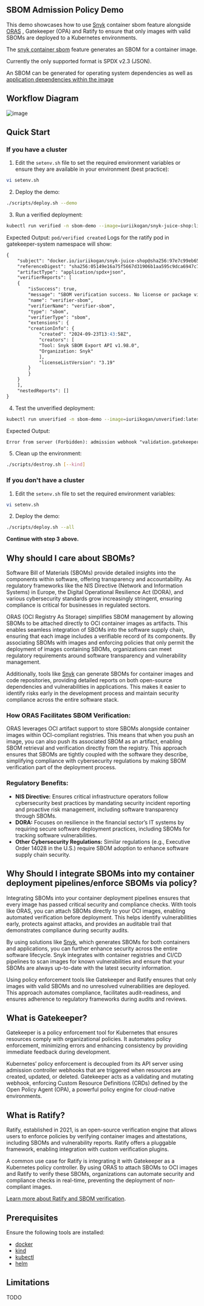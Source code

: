 ## SBOM Admission Policy Demo

This demo showcases how to use [Snyk](snyk.io) container sbom feature alongside [ORAS](oras.land) , Gatekeeper (OPA) and Ratify to ensure that only images with valid SBOMs are deployed to a Kubernetes environments.

The [snyk container sbom](https://docs.snyk.io/snyk-cli/commands/container-sbom) feature generates an SBOM for a container image.

Currently the only supported format is SPDX v2.3 (JSON).

An SBOM can be generated for operating system dependencies as well as [application dependencies within the image](https://docs.snyk.io/scan-with-snyk/snyk-container/use-snyk-container/detect-application-vulnerabilities-in-container-images)

## Workflow Diagram
![image](https://github.com/user-attachments/assets/acffd15a-ee39-4a36-9502-7de6d1b0ef1d)

## Quick Start

### If you have a cluster

1. Edit the `setenv.sh` file to set the required environment variables or ensure they are available in your environment (best practice):

```bash
vi setenv.sh
```

2. Deploy the demo:

```bash
./scripts/deploy.sh --demo
```

3. Run a verified deployment:

```bash
kubectl run verified -n sbom-demo --image=iuriikogan/snyk-juice-shop:linux-amd64
```

Expected Output: `pod/verified created`
Logs for the ratify pod in gatekeeper-system namespace will show:
```markdown
{
    "subject": "docker.io/iuriikogan/snyk-juice-shop@sha256:97e7c99eb657bcc631232b747ff7904b2fea40b7301b7c4658e62f6ec6a82dfd",
    "referenceDigest": "sha256:05149e16a75f5667d31906b1aa595c9dca6947c79a3de904292b513cbc6ea400",
    "artifactType": "application/spdx+json",
    "verifierReports": [
    {
        "isSuccess": true,
        "message": "SBOM verification success. No license or package violation found.",
        "name": "verifier-sbom",
        "verifierName": "verifier-sbom",
        "type": "sbom",
        "verifierType": "sbom",
        "extensions": {
        "creationInfo": {
            "created": "2024-09-23T13:43:58Z",
            "creators": [
            "Tool: Snyk SBOM Export API v1.98.0",
            "Organization: Snyk"
            ],
            "licenseListVersion": "3.19"
        }
        }
    }
    ],
    "nestedReports": []
}
```

4. Test the unverified deployment:

```bash
kubectl run unverified -n sbom-demo --image=iuriikogan/unverified:latest
```

Expected Output:

```Markdown
Error from server (Forbidden): admission webhook "validation.gatekeeper.sh" denied the request: [ratify-constraint] Subject failed verification: docker.io/iuriikogan/unverified@sha256:97396efd3dc2971804148d21cc6a3d532cfd3212c25c10d76664eb8fc56f2878`
```

5. Clean up the environment:
```bash
./scripts/destroy.sh [--kind]
```

### If you don't have a cluster

1. Edit the `setenv.sh` file to set the required environment variables:

```bash
vi setenv.sh
```

2. Deploy the demo:

```bash
./scripts/deploy.sh --all
```

**Continue with step 3 above.**

## Why should I care about SBOMs?

Software Bill of Materials (SBOMs) provide detailed insights into the components within software, offering transparency and accountability. As regulatory frameworks like the NIS Directive (Network and Information Systems) in Europe, the Digital Operational Resilience Act (DORA), and various cybersecurity standards grow increasingly stringent, ensuring compliance is critical for businesses in regulated sectors.

ORAS (OCI Registry As Storage) simplifies SBOM management by allowing SBOMs to be attached directly to OCI container images as artifacts. This enables seamless integration of SBOMs into the software supply chain, ensuring that each image includes a verifiable record of its components. By associating SBOMs with images and enforcing policies that only permit the deployment of images containing SBOMs, organizations can meet regulatory requirements around software transparency and vulnerability management.

Additionally, tools like [Snyk](https://snyk.io) can generate SBOMs for container images and code repositories, providing detailed reports on both open-source dependencies and vulnerabilities in applications. This makes it easier to identify risks early in the development process and maintain security compliance across the entire software stack.

### How ORAS Facilitates SBOM Verification:
ORAS leverages OCI artifact support to store SBOMs alongside container images within OCI-compliant registries. This means that when you push an image, you can also push its associated SBOM as an artifact, enabling SBOM retrieval and verification directly from the registry. This approach ensures that SBOMs are tightly coupled with the software they describe, simplifying compliance with cybersecurity regulations by making SBOM verification part of the deployment process.

### Regulatory Benefits:
- **NIS Directive:** Ensures critical infrastructure operators follow cybersecurity best practices by mandating security incident reporting and proactive risk management, including software transparency through SBOMs.
- **DORA:** Focuses on resilience in the financial sector’s IT systems by requiring secure software deployment practices, including SBOMs for tracking software vulnerabilities.
- **Other Cybersecurity Regulations:** Similar regulations (e.g., Executive Order 14028 in the U.S.) require SBOM adoption to enhance software supply chain security.

## Why Should I integrate SBOMs into my container deployment pipelines/enforce SBOMs via policy?

Integrating SBOMs into your container deployment pipelines ensures that every image has passed critical security and compliance checks. With tools like ORAS, you can attach SBOMs directly to your OCI images, enabling automated verification before deployment. This helps identify vulnerabilities early, protects against attacks, and provides an auditable trail that demonstrates compliance during security audits.

By using solutions like [Snyk](https://snyk.io), which generates SBOMs for both containers and applications, you can further enhance security across the entire software lifecycle. Snyk integrates with container registries and CI/CD pipelines to scan images for known vulnerabilities and ensure that your SBOMs are always up-to-date with the latest security information.

Using policy enforcement tools like Gatekeeper and Ratify ensures that only images with valid SBOMs and no unresolved vulnerabilities are deployed. This approach automates compliance, facilitates audit-readiness, and ensures adherence to regulatory frameworks during audits and reviews.

## What is Gatekeeper?

Gatekeeper is a policy enforcement tool for Kubernetes that ensures resources comply with organizational policies. It automates policy enforcement, minimizing errors and enhancing consistency by providing immediate feedback during development.

Kubernetes’ policy enforcement is decoupled from its API server using admission controller webhooks that are triggered when resources are created, updated, or deleted. Gatekeeper acts as a validating and mutating webhook, enforcing Custom Resource Definitions (CRDs) defined by the Open Policy Agent (OPA), a powerful policy engine for cloud-native environments.

## What is Ratify?

Ratify, established in 2021, is an open-source verification engine that allows users to enforce policies by verifying container images and attestations, including SBOMs and vulnerability reports. Ratify offers a pluggable framework, enabling integration with custom verification plugins.

A common use case for Ratify is integrating it with Gatekeeper as a Kubernetes policy controller. By using ORAS to attach SBOMs to OCI images and Ratify to verify these SBOMs, organizations can automate security and compliance checks in real-time, preventing the deployment of non-compliant images.

[Learn more about Ratify and SBOM verification](https://ratify.dev/docs/plugins/verifier/sbom#sbom-with-license-and-package-validation).

## Prerequisites

Ensure the following tools are installed:

- [docker](https://docs.docker.com/engine/install/)
- [kind](https://kind.sigs.k8s.io/docs/user/quick-start/)
- [kubectl](https://kubernetes.io/docs/tasks/tools/install-kubectl/)
- [helm](https://helm.sh/docs/intro/install/)
  
## Limitations

TODO
